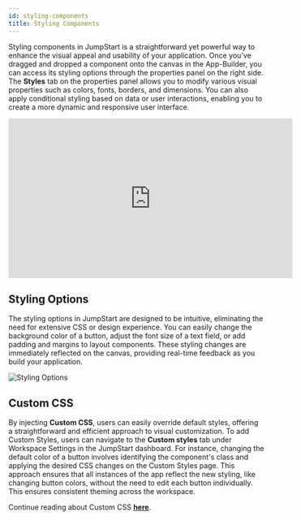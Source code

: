 ```yaml
---
id: styling-components
title: Styling Components
---
```


Styling components in JumpStart is a straightforward yet powerful way to enhance the visual appeal and usability of your application. Once you've dragged and dropped a component onto the canvas in the App-Builder, you can access its styling options through the properties panel on the right side. The **Styles** tab on the properties panel allows you to modify various visual properties such as colors, fonts, borders, and dimensions. You can also apply conditional styling based on data or user interactions, enabling you to create a more dynamic and responsive user interface.

<div class="video-container">
    <iframe width="560" height="315" src="https://www.youtube.com/embed/UGhiRt5kaBI?si=MxGIPixTSVTxXtYS&rel=0" frameborder="0" allow="accelerometer; autoplay; encrypted-media; gyroscope; picture-in-picture" allowfullscreen></iframe>
</div>

<div style={{paddingTop:'24px', paddingBottom:'24px'}}>

## Styling Options
The styling options in JumpStart are designed to be intuitive, eliminating the need for extensive CSS or design experience. You can easily change the background color of a button, adjust the font size of a text field, or add padding and margins to layout components. These styling changes are immediately reflected on the canvas, providing real-time feedback as you build your application. 

<div style={{textAlign: 'center'}}>
    <img className="screenshot-full" src="/img/jumpstart-concepts/styling-components/styling-options.gif" alt="Styling Options" />
</div>

</div>

<div style={{paddingTop:'24px', paddingBottom:'24px'}}>

## Custom CSS 
By injecting **Custom CSS**, users can easily override default styles, offering a straightforward and efficient approach to visual customization. To add Custom Styles, users can navigate to the **Custom styles** tab under Workspace Settings in the JumpStart dashboard. For instance, changing the default color of a button involves identifying the component's class and applying the desired CSS changes on the Custom Styles page. This approach ensures that all instances of the app reflect the new styling, like changing button colors, without the need to edit each button individually. This ensures consistent theming across the workspace.

</div>

Continue reading about Custom CSS **[here](/docs/app-builder/customstyles/)**.



